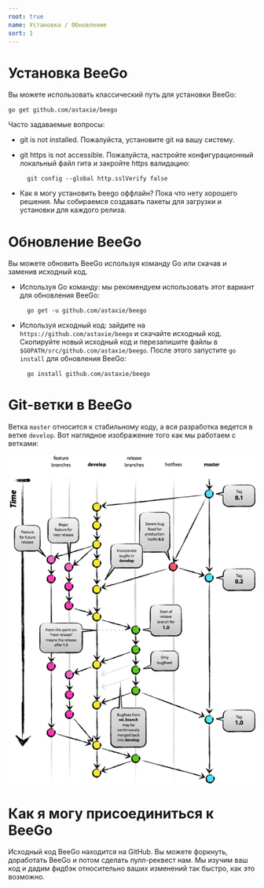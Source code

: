 ```yaml
---
root: true
name: Установка / Обновление
sort: 1
---
```


# Установка BeeGo

Вы можете использовать классический путь для установки BeeGo:

	go get github.com/astaxie/beego

Часто задаваемые вопросы:

- git is not installed. Пожалуйста, установите git на вашу систему.
- git https is not accessible. Пожалуйста, настройте конфигурационный локальный файл гита и закройте https валидацию:

		git config --global http.sslVerify false

- Как я могу установить beego оффлайн? Пока что нету хорошего решения. Мы собираемся создавать пакеты для загрузки и установки для каждого релиза.

# Обновление BeeGo

Вы можете обновить BeeGo используя команду Go или скачав и заменив исходный код.

- Используя Go команду: мы рекомендуем использовать этот вариант для обновления BeeGo:

		go get -u github.com/astaxie/beego

- Используя исходный код: зайдите на `https://github.com/astaxie/beego` и скачайте исходный код. Скопируйте новый исходный код и перезапишите файлы в `$GOPATH/src/github.com/astaxie/beego`. После этого запустите `go install` для обновления BeeGo:

		go install github.com/astaxie/beego

# Git-ветки в BeeGo

Ветка `master` относится к стабильному коду, а вся разработка ведется в ветке `develop`.
Вот наглядное изображение того как мы работаем с ветками:

![](../images/git-branch-1.png)


# Как я могу присоединиться к BeeGo

Исходный код BeeGo находится на GitHub. Вы можете форкнуть, доработать BeeGo и потом сделать пулл-реквест нам. Мы изучим ваш код и дадим фидбэк относительно ваших изменений так быстро, как это возможно.
